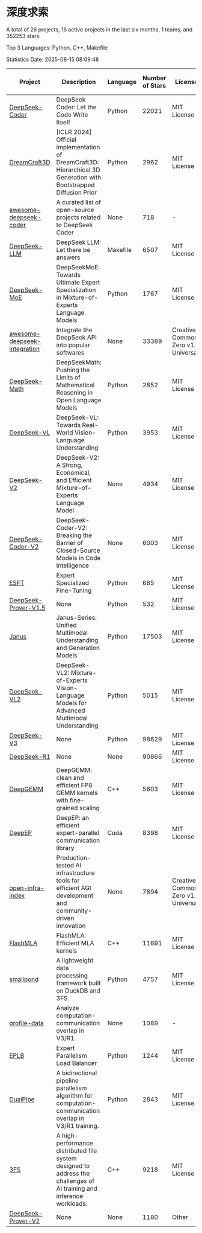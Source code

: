 # 深度求索

A total of 26 projects, 16 active projects in the last six months, 1 teams, and 352253 stars.

Top 3 Languages: Python, C++, Makefile

Statistics Date: 2025-08-15 08:09:48

| Project | Description | Language | Number of Stars | License | Creation Date | Last Updated Date | Last Pushed Date |
| --- | --- | --- | --- | --- | --- | --- | --- |
| [DeepSeek-Coder](https://github.com/deepseek-ai/DeepSeek-Coder) | DeepSeek Coder: Let the Code Write Itself | Python | 22021 | MIT License | 2023-10-20 | 2025-08-14 | 2024-05-21 |
| [DreamCraft3D](https://github.com/deepseek-ai/DreamCraft3D) | [ICLR 2024] Official implementation of DreamCraft3D: Hierarchical 3D Generation with Bootstrapped Diffusion Prior | Python | 2962 | MIT License | 2023-10-23 | 2025-08-14 | 2025-04-22 |
| [awesome-deepseek-coder](https://github.com/deepseek-ai/awesome-deepseek-coder) | A curated list of open-source projects related to DeepSeek Coder | None | 718 | - | 2023-11-06 | 2025-08-12 | 2024-04-03 |
| [DeepSeek-LLM](https://github.com/deepseek-ai/DeepSeek-LLM) | DeepSeek LLM: Let there be answers | Makefile | 6507 | MIT License | 2023-11-29 | 2025-08-14 | 2024-02-04 |
| [DeepSeek-MoE](https://github.com/deepseek-ai/DeepSeek-MoE) | DeepSeekMoE: Towards Ultimate Expert Specialization in Mixture-of-Experts Language Models | Python | 1767 | MIT License | 2024-01-02 | 2025-08-13 | 2024-01-16 |
| [awesome-deepseek-integration](https://github.com/deepseek-ai/awesome-deepseek-integration) | Integrate the DeepSeek API into popular softwares | None | 33389 | Creative Commons Zero v1.0 Universal | 2024-01-11 | 2025-08-15 | 2025-05-13 |
| [DeepSeek-Math](https://github.com/deepseek-ai/DeepSeek-Math) | DeepSeekMath: Pushing the Limits of Mathematical Reasoning in Open Language Models | Python | 2852 | MIT License | 2024-02-05 | 2025-08-15 | 2024-04-15 |
| [DeepSeek-VL](https://github.com/deepseek-ai/DeepSeek-VL) | DeepSeek-VL: Towards Real-World Vision-Language Understanding | Python | 3953 | MIT License | 2024-03-07 | 2025-08-14 | 2024-04-24 |
| [DeepSeek-V2](https://github.com/deepseek-ai/DeepSeek-V2) | DeepSeek-V2: A Strong, Economical, and Efficient Mixture-of-Experts Language Model | None | 4934 | MIT License | 2024-04-22 | 2025-08-14 | 2024-09-25 |
| [DeepSeek-Coder-V2](https://github.com/deepseek-ai/DeepSeek-Coder-V2) | DeepSeek-Coder-V2: Breaking the Barrier of Closed-Source Models in Code Intelligence | None | 6003 | MIT License | 2024-06-14 | 2025-08-15 | 2024-09-24 |
| [ESFT](https://github.com/deepseek-ai/ESFT) | Expert Specialized Fine-Tuning | Python | 685 | MIT License | 2024-07-04 | 2025-08-14 | 2025-05-22 |
| [DeepSeek-Prover-V1.5](https://github.com/deepseek-ai/DeepSeek-Prover-V1.5) | None | Python | 532 | MIT License | 2024-08-15 | 2025-08-14 | 2024-08-16 |
| [Janus](https://github.com/deepseek-ai/Janus) | Janus-Series: Unified Multimodal Understanding and Generation Models | Python | 17503 | MIT License | 2024-10-18 | 2025-08-14 | 2025-02-01 |
| [DeepSeek-VL2](https://github.com/deepseek-ai/DeepSeek-VL2) | DeepSeek-VL2: Mixture-of-Experts Vision-Language Models for Advanced Multimodal Understanding | Python | 5015 | MIT License | 2024-12-13 | 2025-08-15 | 2025-02-26 |
| [DeepSeek-V3](https://github.com/deepseek-ai/DeepSeek-V3) | None | Python | 98629 | MIT License | 2024-12-26 | 2025-08-15 | 2025-06-27 |
| [DeepSeek-R1](https://github.com/deepseek-ai/DeepSeek-R1) | None | None | 90866 | MIT License | 2025-01-20 | 2025-08-15 | 2025-06-27 |
| [DeepGEMM](https://github.com/deepseek-ai/DeepGEMM) | DeepGEMM: clean and efficient FP8 GEMM kernels with fine-grained scaling | C++ | 5603 | MIT License | 2025-02-13 | 2025-08-15 | 2025-08-14 |
| [DeepEP](https://github.com/deepseek-ai/DeepEP) | DeepEP: an efficient expert-parallel communication library | Cuda | 8398 | MIT License | 2025-02-17 | 2025-08-15 | 2025-08-14 |
| [open-infra-index](https://github.com/deepseek-ai/open-infra-index) | Production-tested AI infrastructure tools for efficient AGI development and community-driven innovation | None | 7894 | Creative Commons Zero v1.0 Universal | 2025-02-21 | 2025-08-15 | 2025-05-15 |
| [FlashMLA](https://github.com/deepseek-ai/FlashMLA) | FlashMLA: Efficient MLA kernels | C++ | 11691 | MIT License | 2025-02-21 | 2025-08-15 | 2025-08-14 |
| [smallpond](https://github.com/deepseek-ai/smallpond) | A lightweight data processing framework built on DuckDB and 3FS. | Python | 4757 | MIT License | 2025-02-24 | 2025-08-15 | 2025-03-05 |
| [profile-data](https://github.com/deepseek-ai/profile-data) | Analyze computation-communication overlap in V3/R1. | None | 1089 | - | 2025-02-26 | 2025-08-15 | 2025-03-21 |
| [EPLB](https://github.com/deepseek-ai/EPLB) | Expert Parallelism Load Balancer | Python | 1244 | MIT License | 2025-02-26 | 2025-08-07 | 2025-03-24 |
| [DualPipe](https://github.com/deepseek-ai/DualPipe) | A bidirectional pipeline parallelism algorithm for computation-communication overlap in V3/R1 training. | Python | 2843 | MIT License | 2025-02-26 | 2025-08-15 | 2025-03-10 |
| [3FS](https://github.com/deepseek-ai/3FS) |  A high-performance distributed file system designed to address the challenges of AI training and inference workloads.  | C++ | 9218 | MIT License | 2025-02-27 | 2025-08-15 | 2025-07-28 |
| [DeepSeek-Prover-V2](https://github.com/deepseek-ai/DeepSeek-Prover-V2) | None | None | 1180 | Other | 2025-04-30 | 2025-08-14 | 2025-07-18 |

